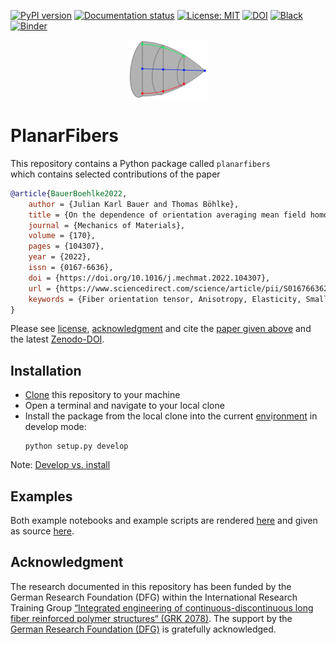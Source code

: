 [![PyPI version](https://badge.fury.io/py/planarfibers.svg)][url_pypi_this_package]
[![Documentation status](https://readthedocs.org/projects/planarfibers/badge/?version=latest)][url_read_the_docs_latest]
[![License: MIT](https://img.shields.io/badge/License-MIT-yellow.svg)](LICENSE)
[![DOI](https://zenodo.org/badge/440932364.svg)][url_latest_doi]
[![Black](https://img.shields.io/badge/code%20style-black-000000.svg)](https://github.com/psf/black)
[![Binder](https://mybinder.org/badge_logo.svg)](https://mybinder.org/v2/gh/JulianKarlBauer/orientation_averaging_mean_field/HEAD)

<p align="center">
  <a href="https://github.com/JulianKarlBauer/orientation_averaging_mean_field">
  <img alt="PlanarFibers" src="logo/logo.png" width="25%">
  </a>
</p>

# PlanarFibers

This repository contains a Python package called `planarfibers`  
which contains selected contributions of the paper

```bibtex
@article{BauerBoehlke2022,
    author = {Julian Karl Bauer and Thomas Böhlke},
    title = {On the dependence of orientation averaging mean field homogenization on planar fourth-order fiber orientation tensors},
    journal = {Mechanics of Materials},
    volume = {170},
    pages = {104307},
    year = {2022},
    issn = {0167-6636},
    doi = {https://doi.org/10.1016/j.mechmat.2022.104307},
    url = {https://www.sciencedirect.com/science/article/pii/S0167663622000886},
    keywords = {Fiber orientation tensor, Anisotropy, Elasticity, Small strain, Mean field homogenization, Fiber reinforced composites, Closure approximation},
}
```

Please see [license][url_license],
[acknowledgment](#acknowledgment)
and cite the [paper given above][url_article] and the latest [Zenodo-DOI][url_latest_doi].

## Installation

- [Clone][url_how_to_clone] this repository to your machine
- Open a terminal and navigate to your local clone
- Install the package from the local clone into the current [env][url_env_python]i[ronment][url_env_conda] in develop mode:
	```shell
	python setup.py develop
	```

Note: [Develop vs. install](https://stackoverflow.com/a/19048754/8935243)

## Examples

Both example notebooks and example scripts are rendered [here][url_read_the_docs_latest_notebooks] and given as source [here](docs/source/notebooks).

## Acknowledgment

The research documented in this repository has been funded by the German Research Foundation (DFG) within the
International Research Training Group [“Integrated engineering of continuous-discontinuous long fiber reinforced polymer structures“ (GRK 2078)][grk_website].
The support by the [German Research Foundation (DFG)][dfg_website] is gratefully acknowledged.

[grk_website]: https://www.grk2078.kit.edu/
[dfg_website]: https://www.dfg.de/

[url_license]: LICENSE
[url_latest_doi]: https://zenodo.org/badge/latestdoi/440932364
[url_article]: https://doi.org/10.1016/j.mechmat.2022.104307
[url_how_to_clone]: https://docs.github.com/en/repositories/creating-and-managing-repositories/cloning-a-repository

[url_env_python]: https://docs.python.org/3/tutorial/venv.html
[url_env_conda]: https://docs.conda.io/projects/conda/en/latest/user-guide/tasks/manage-environments.html

[url_read_the_docs_latest]: https://planarfibers.readthedocs.io/en/latest/
[url_read_the_docs_latest_notebooks]: https://planarfibers.readthedocs.io/en/latest/source/example_notebooks.html
[url_pypi_this_package]: https://pypi.org/project/planarfibers/
